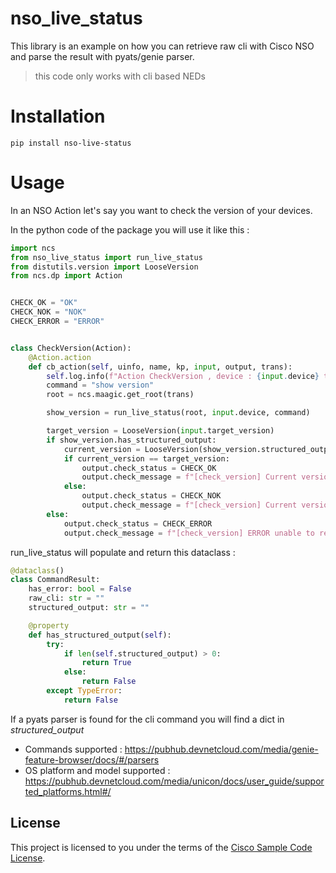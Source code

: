 # nso_live_status
This library is an example on how you can retrieve raw cli with Cisco NSO and parse the result with pyats/genie parser.

> this code only works with cli based NEDs

# Installation

```
pip install nso-live-status
```
# Usage
In an NSO Action let's say you want to check the version of your devices.

In the python code of the package you will use it like this :

```python
import ncs
from nso_live_status import run_live_status
from distutils.version import LooseVersion
from ncs.dp import Action


CHECK_OK = "OK"
CHECK_NOK = "NOK"
CHECK_ERROR = "ERROR"


class CheckVersion(Action):
    @Action.action
    def cb_action(self, uinfo, name, kp, input, output, trans):
        self.log.info(f"Action CheckVersion , device : {input.device} target version : {input.target_version}")
        command = "show version"
        root = ncs.maagic.get_root(trans)

        show_version = run_live_status(root, input.device, command)

        target_version = LooseVersion(input.target_version)
        if show_version.has_structured_output:
            current_version = LooseVersion(show_version.structured_output["software_version"])
            if current_version == target_version:
                output.check_status = CHECK_OK
                output.check_message = f"[check_version] Current version of the device {current_version} match the target version {target_version}"
            else:
                output.check_status = CHECK_NOK
                output.check_message = f"[check_version] Current version of the device {current_version} doesn't match the target version {target_version}"
        else:
            output.check_status = CHECK_ERROR
            output.check_message = f"[check_version] ERROR unable to retrieve structured output from {input.device} with the command {command}"
```
run_live_status will populate and return this dataclass :
```python
@dataclass()
class CommandResult:
    has_error: bool = False
    raw_cli: str = ""
    structured_output: str = ""

    @property
    def has_structured_output(self):
        try:
            if len(self.structured_output) > 0:
                return True
            else:
                return False
        except TypeError:
            return False
```

If a pyats parser is found for the cli command you will find a dict in *structured_output* 



- Commands supported : https://pubhub.devnetcloud.com/media/genie-feature-browser/docs/#/parsers
- OS platform and model supported : https://pubhub.devnetcloud.com/media/unicon/docs/user_guide/supported_platforms.html#/
    

## License

This project is licensed to you under the terms of the [Cisco Sample Code License](./LICENSE).